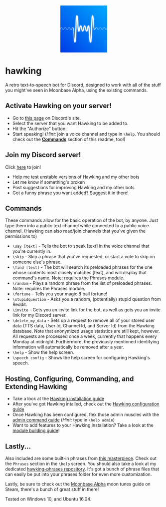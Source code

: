 <p align="center"><img src="https://raw.githubusercontent.com/naschorr/hawking/master/resources/hawking-avatar.png" width="150"/></p>

# hawking
A retro text-to-speech bot for Discord, designed to work with all of the stuff you might've seen in Moonbase Alpha, using the existing commands.

## Activate Hawking on your server!
- Go to [this page](https://discordapp.com/oauth2/authorize?client_id=334894709292007424&scope=bot&permissions=53803072) on Discord's site.
- Select the server that you want Hawking to be added to.
- Hit the "Authorize" button.
- Start speaking! (_Hint:_ join a voice channel and type in `\help`. You should check out the [**Commands**](https://github.com/naschorr/hawking#commands) section of this readme, too!)

## Join my Discord server!
Click [here](https://discord.gg/JJqx8C4) to join!
- Help me test unstable versions of Hawking and my other bots
- Let me know if something's broken
- Post suggestions for improving Hawking and my other bots
- Got a funny phrase you want added? Suggest it in there!

## Commands
These commands allow for the basic operation of the bot, by anyone. Just type them into a public text channel while connected to a public voice channel. (Hawking can also read/join channels that you've given the permissions to)
- `\say [text]` - Tells the bot to speak [text] in the voice channel that you're currently in.
- `\skip` - Skip a phrase that you've requested, or start a vote to skip on someone else's phrase.
- `\find [text]` - The bot will search its preloaded phrases for the one whose contents most closely matches [text], and will display that command's name. Note: requires the Phrases module.
- `\random` - Plays a random phrase from the list of preloaded phrases. Note: requires the Phrases module.
- `\fortune` - Tells you your magic 8 ball fortune!
- `\stupidquestion` - Asks you a random, (potentially) stupid question from Reddit.
- `\invite` - Gets you an invite link for the bot, as well as gets you an invite link for my Discord server.
- `\delete_my_data` - Sets up a request to remove all of your stored user data (TTS data, User Id, Channel Id, and Server Id) from the Hawking database. Note that anonymized usage statistics are still kept, however. All requests are processed once a week, currently that happens every Monday at midnight. Furthermore, the previously mentioned identifying information will automatically be removed after a year.
- `\help` - Show the help screen.
- `\speech_config` - Shows the help screen for configuring Hawking's speech.

## Hosting, Configuring, Commanding, and Extending Hawking
- Take a look at the [Hawking installation guide](https://github.com/naschorr/hawking/blob/master/docs/installing_hawking.md)
- After you've got Hawking intalled, check out the [Hawking configuration guide](https://github.com/naschorr/hawking/blob/master/docs/configuring_hawking.md)
- Once Hawking has been configured, flex those admin muscles with the [admin command guide](https://github.com/naschorr/hawking/blob/master/docs/admin_commands.md) (_Hint:_ type in `\help admin`)
- Want to add features to your Hawking installation? Take a look at the [module building guide](https://github.com/naschorr/hawking/blob/master/docs/building_modules.md)!

## Lastly...
Also included are some built-in phrases from [this masterpiece](https://www.youtube.com/watch?v=1B488z1MmaA). Check out the `Phrases` section in the `\help` screen. You should also take a look at my dedicated [hawking-phrases repository](https://github.com/naschorr/hawking-phrases). It's got a bunch of phrase files that can easily be put into your phrases folder for even more customization.

Lastly, be sure to check out the [Moonbase Alpha](https://steamcommunity.com/sharedfiles/filedetails/?id=482628855) moon tunes guide on Steam, there's a bunch of great stuff in there!

Tested on Windows 10, and Ubuntu 16.04.
